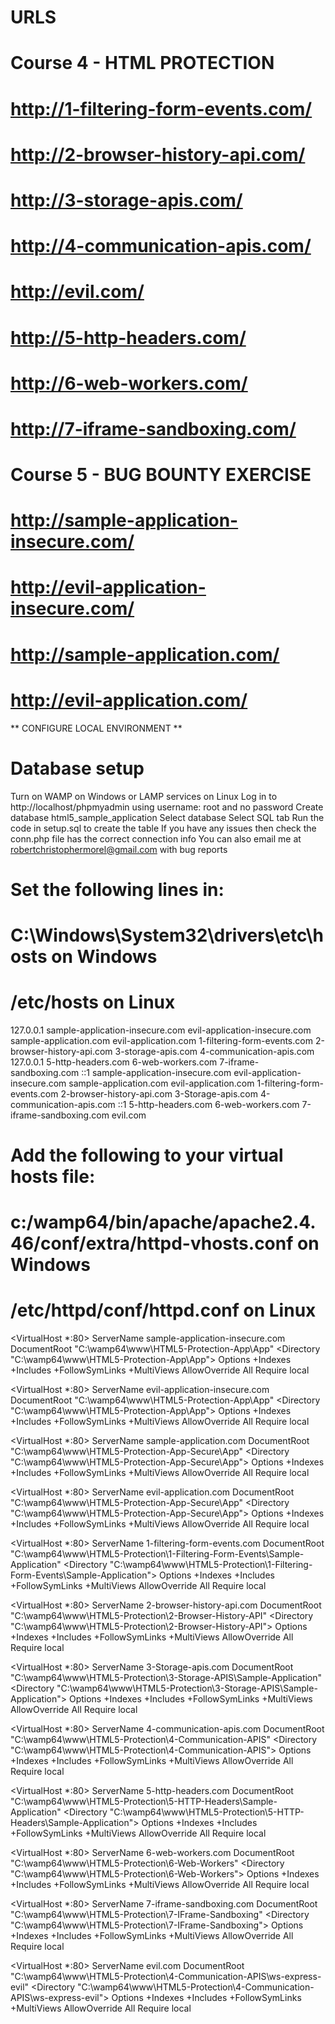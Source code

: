 ﻿# URLS

# Course 4 - HTML PROTECTION

# http://1-filtering-form-events.com/
# http://2-browser-history-api.com/
# http://3-storage-apis.com/
# http://4-communication-apis.com/
# http://evil.com/
# http://5-http-headers.com/
# http://6-web-workers.com/
# http://7-iframe-sandboxing.com/

# Course 5 - BUG BOUNTY EXERCISE

# http://sample-application-insecure.com/
# http://evil-application-insecure.com/

# http://sample-application.com/
# http://evil-application.com/

** CONFIGURE LOCAL ENVIRONMENT **

# Database setup
Turn on WAMP on Windows or LAMP services on Linux
Log in to http://localhost/phpmyadmin using username: root and no password
Create database html5_sample_application
Select database
Select SQL tab
Run the code in setup.sql to create the table
If you have any issues then check the conn.php file has the correct connection info
You can also email me at robertchristophermorel@gmail.com with bug reports

# Set the following lines in:

# C:\Windows\System32\drivers\etc\hosts on Windows
# /etc/hosts on Linux

127.0.0.1 sample-application-insecure.com evil-application-insecure.com sample-application.com evil-application.com 1-filtering-form-events.com 2-browser-history-api.com 3-storage-apis.com 4-communication-apis.com 
127.0.0.1 5-http-headers.com 6-web-workers.com 7-iframe-sandboxing.com
::1 sample-application-insecure.com evil-application-insecure.com sample-application.com evil-application.com 1-filtering-form-events.com 2-browser-history-api.com 3-Storage-apis.com 4-communication-apis.com 
::1 5-http-headers.com 6-web-workers.com 7-iframe-sandboxing.com evil.com

# Add the following to your virtual hosts file:

# c:/wamp64/bin/apache/apache2.4.46/conf/extra/httpd-vhosts.conf on Windows
# /etc/httpd/conf/httpd.conf on Linux

<VirtualHost *:80>
	ServerName sample-application-insecure.com
	DocumentRoot "C:\wamp64\www\HTML5-Protection-App\App"
	<Directory  "C:\wamp64\www\HTML5-Protection-App\App">
		Options +Indexes +Includes +FollowSymLinks +MultiViews
		AllowOverride All
		Require local
	</Directory>
</VirtualHost>

<VirtualHost *:80>
	ServerName evil-application-insecure.com
	DocumentRoot "C:\wamp64\www\HTML5-Protection-App\App"
	<Directory  "C:\wamp64\www\HTML5-Protection-App\App">
		Options +Indexes +Includes +FollowSymLinks +MultiViews
		AllowOverride All
		Require local
	</Directory>
</VirtualHost>

<VirtualHost *:80>
	ServerName sample-application.com
	DocumentRoot "C:\wamp64\www\HTML5-Protection-App-Secure\App"
	<Directory  "C:\wamp64\www\HTML5-Protection-App-Secure\App">
		Options +Indexes +Includes +FollowSymLinks +MultiViews
		AllowOverride All
		Require local
	</Directory>
</VirtualHost>

<VirtualHost *:80>
	ServerName evil-application.com
	DocumentRoot "C:\wamp64\www\HTML5-Protection-App-Secure\App"
	<Directory  "C:\wamp64\www\HTML5-Protection-App-Secure\App">
		Options +Indexes +Includes +FollowSymLinks +MultiViews
		AllowOverride All
		Require local
	</Directory>
</VirtualHost>


<VirtualHost *:80>
	ServerName 1-filtering-form-events.com
	DocumentRoot "C:\wamp64\www\HTML5-Protection\1-Filtering-Form-Events\Sample-Application"
	<Directory  "C:\wamp64\www\HTML5-Protection\1-Filtering-Form-Events\Sample-Application">
		Options +Indexes +Includes +FollowSymLinks +MultiViews
		AllowOverride All
		Require local
	</Directory>
</VirtualHost>

<VirtualHost *:80>
	ServerName 2-browser-history-api.com
	DocumentRoot "C:\wamp64\www\HTML5-Protection\2-Browser-History-API"
	<Directory  "C:\wamp64\www\HTML5-Protection\2-Browser-History-API">
		Options +Indexes +Includes +FollowSymLinks +MultiViews
		AllowOverride All
		Require local
	</Directory>
</VirtualHost>

<VirtualHost *:80>
	ServerName 3-Storage-apis.com
	DocumentRoot "C:\wamp64\www\HTML5-Protection\3-Storage-APIS\Sample-Application"
	<Directory  "C:\wamp64\www\HTML5-Protection\3-Storage-APIS\Sample-Application">
		Options +Indexes +Includes +FollowSymLinks +MultiViews
		AllowOverride All
		Require local
	</Directory>
</VirtualHost>

<VirtualHost *:80>
	ServerName 4-communication-apis.com
	DocumentRoot "C:\wamp64\www\HTML5-Protection\4-Communication-APIS"
	<Directory  "C:\wamp64\www\HTML5-Protection\4-Communication-APIS">
		Options +Indexes +Includes +FollowSymLinks +MultiViews
		AllowOverride All
		Require local
	</Directory>
</VirtualHost>

<VirtualHost *:80>
	ServerName 5-http-headers.com
	DocumentRoot "C:\wamp64\www\HTML5-Protection\5-HTTP-Headers\Sample-Application"
	<Directory  "C:\wamp64\www\HTML5-Protection\5-HTTP-Headers\Sample-Application">
		Options +Indexes +Includes +FollowSymLinks +MultiViews
		AllowOverride All
		Require local
	</Directory>
</VirtualHost>

<VirtualHost *:80>
	ServerName 6-web-workers.com
	DocumentRoot "C:\wamp64\www\HTML5-Protection\6-Web-Workers"
	<Directory  "C:\wamp64\www\HTML5-Protection\6-Web-Workers">
		Options +Indexes +Includes +FollowSymLinks +MultiViews
		AllowOverride All
		Require local
	</Directory>
</VirtualHost>

<VirtualHost *:80>
	ServerName 7-iframe-sandboxing.com
	DocumentRoot "C:\wamp64\www\HTML5-Protection\7-IFrame-Sandboxing"
	<Directory  "C:\wamp64\www\HTML5-Protection\7-IFrame-Sandboxing">
		Options +Indexes +Includes +FollowSymLinks +MultiViews
		AllowOverride All
		Require local
	</Directory>
</VirtualHost>

<VirtualHost *:80>
	ServerName evil.com
	DocumentRoot "C:\wamp64\www\HTML5-Protection\4-Communication-APIS\ws-express-evil"
	<Directory  "C:\wamp64\www\HTML5-Protection\4-Communication-APIS\ws-express-evil">
		Options +Indexes +Includes +FollowSymLinks +MultiViews
		AllowOverride All
		Require local
	</Directory>
</VirtualHost>
